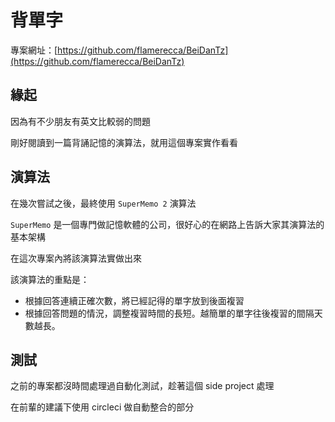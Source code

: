# 背單字 
專案網址：[https://github.com/flamerecca/BeiDanTz](https://github.com/flamerecca/BeiDanTz)

## 緣起
因為有不少朋友有英文比較弱的問題

剛好閱讀到一篇背誦記憶的演算法，就用這個專案實作看看

## 演算法
在幾次嘗試之後，最終使用 `SuperMemo 2` 演算法

`SuperMemo` 是一個專門做記憶軟體的公司，很好心的在網路上告訴大家其演算法的基本架構

在這次專案內將該演算法實做出來

該演算法的重點是：

* 根據回答連續正確次數，將已經記得的單字放到後面複習
* 根據回答問題的情況，調整複習時間的長短。越簡單的單字往後複習的間隔天數越長。


## 測試

之前的專案都沒時間處理過自動化測試，趁著這個 side project 處理

在前輩的建議下使用 circleci 做自動整合的部分


